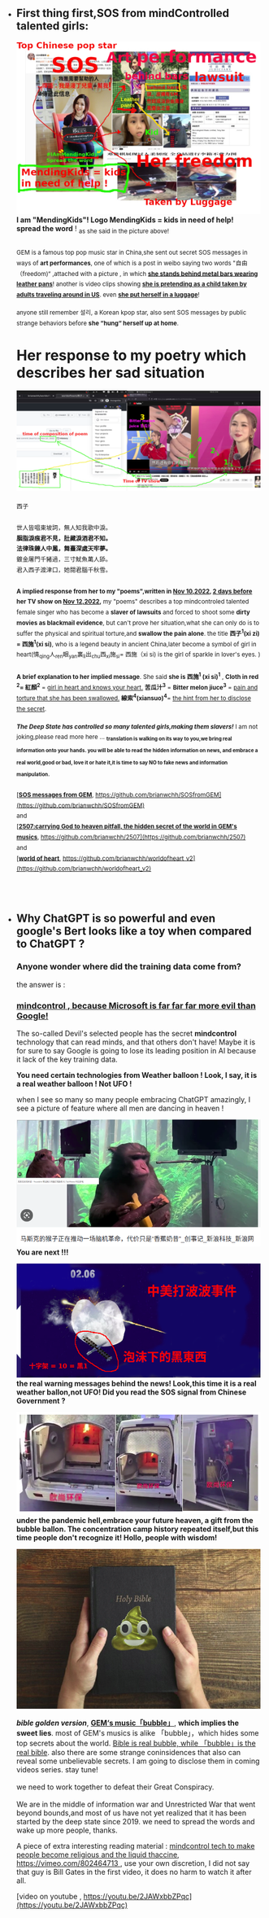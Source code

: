 - ## First thing first,SOS from mindControlled talented girls:   

    ![alt text](./images/SOSfromGEM.jpg)   
    **I am "MendingKids"! Logo MendingKids = kids in need of help!</br>spread the word** ! <sub>as she said in the picture above! </br> </br>GEM is a famous top pop music star in China,she sent out secret SOS messages in ways of **art performances**, one of which is a post in weibo saying two words "自由（freedom)“ ,attached with a picture , in which **<u>she stands behind metal bars wearing leather pans**</u>! another is video clips showing **<u>she is pretending as a child taken by adults traveling around in US</u>**. even **<u>she put herself in a luggage**</u>! </sub> 
    
    <sub>anyone still remember 설리, a Korean kpop star, also sent SOS messages by public strange behaviors before **she “hung“ herself up at home**. </sub>


    # Her response to my poetry which describes her sad situation

    ![alt text](./images/xisiSinger.png)   

    <sub> 西子&nbsp; &nbsp;</br></br>世人皆唱東坡詞，無人知我歌中淚。</br>**胭脂淚痕君不見，肚藏淚酒君不知。</br>法律珠鍊人中鳳，舞臺深處天牢夢。**</br>鍍金屠門千豬過，三寸魷魚萬人舔。</br>君入西子渡津口，她閱君腦千秋雪。</br></br>**<span>A implied response from her to my "poems",written in <u>Nov 10,2022</u>, <u>2 days before</u> her TV show on <u>Nov 12,2022</u>,<span>** my "poems" describes a top mindcontroled talented female singer who has become a **slaver of lawsuits** and forced to shoot some **dirty movies as blackmail evidence**, but can't prove her situation,what she can only do is to suffer the physical and spiritual torture,and **swallow the pain alone**. the title **西子<sup>**1**</sup>(xi zi) = 西施<sup>**1**</sup>(xi si)**, who is a legend beauty in ancient China,later become a symbol of girl in heart(情<sub>qing</sub>人<sub>ren</sub>眼<sub>yan</sub>裏<sub>li</sub>出<sub>chu</sub>西<sub>xi</sub>施<sub>si</sub>= 西施（xi si) is the girl of sparkle in lover's eyes. ) </br></br> **A brief explanation to her implied message**. She said **she is  西施<sup>**1**</sup> (xi si)<sup>**1**</sup>** , **<span>Cloth in red <sup>**2**</sup>= 紅顏<sup>**2**</sup></span>** = <u>girl in heart and knows your heart.</u> **苦瓜汁**<sup>**3**</sup> = **Bitter melon jiuce**<sup>**3**</sup>  = <u>pain and torture that she has been swallowed.</u> **<span>線索</span>**<sup>**4**</sup>**(xiansuo)**<sup>**4**</sup>= <u>the hint from her to disclose the secret</u>.  </sub>


    <sub>***The Deep State has controlled so many talented girls,making them slavers!*** I am not joking,please read more here ... **<sub> translation is walking on its way to you,we bring real information onto your hands. you will be able to read the hidden information on news, and embrace a real world,good or bad, love it or hate it,it is time to say NO to fake news and information manipulation. </sub>** </br></br>[**<u>SOS messages from GEM</u>**, https://github.com/brianwchh/SOSfromGEM](https://github.com/brianwchh/SOSfromGEM) </br> and </br> [**<u>2507:carrying God to heaven pitfall, the hidden secret of the world in GEM's musics</u>**, https://github.com/brianwchh/2507](https://github.com/brianwchh/2507)</br>and</br>[**<u>world of heart</u>**, https://github.com/brianwchh/worldofheart_v2](https://github.com/brianwchh/worldofheart_v2)</sub>


    </br>
    </br>
    

    


- ## Why ChatGPT is so powerful and even google's Bert looks like a toy when compared to ChatGPT ? 

    ### **Anyone wonder where did the training data come from?** 
    the answer is : 

    ### <u>**mindcontrol** , because Microsoft is far far far more evil than Google! </u>

    The so-called Devil's selected people has the secret **mindcontrol** technology that can read minds, and that others don't have! Maybe it is for sure to say Google is going to lose its leading position in AI because it lack of the key training data.  

    **<span>You need certain technologies from Weather balloon ! Look, I say, it is a real weather balloon ! Not UFO !</span>**

    when I see so many so many people embracing ChatGPT amazingly, I see a picture of feature where all men are dancing in heaven ! 

    ![alt text](./images/SuckTheBananaJuiceMonkeys.png)
    **You are next !!!** 

    ![alt text](./images/ItIsRealBallonNotUFO.png)
    **the real warning messages behind the news! Look,this time it is a real weather ballon,not UFO! Did you read the SOS signal from Chinese Government ?**  

    ![alt text](./images/hell.png)
    **<span>under the pandemic hell,embrace your future heaven, a gift from the bubble ballon. The concentration camp history repeated itself,but this time people don't recognize it! Hollo, people with wisdom!<span>** 

    ![alt text](./images/bubble.png)  

    <span> ***bible golden version***, [**<span>GEM‘s music「bubble」</span>**](https://youtu.be/GHXr4bBxHCo), **<span>which implies the sweet lies</span>**. most of GEM's musics is alike 「bubble」，which hides some top secrets about the world. <u>Bible is real bubble, while 「bubble」is the real bible</u>. also there are some strange coninsidences that also can reveal some unbelievable secrets. I am going to disclose them in coming videos series. stay tune! </br></br> we need to work together to defeat their Great Conspiracy. </br></br>We are in the middle of information war and Unrestricted War that went beyond bounds,and most of us have not yet realized that it has been started by the deep state since 2019. we need to spread the words and wake up more people, thanks.</span>

    A piece of extra interesting reading material : [mindcontrol tech to make people become religious and the liquid thaccine, https://vimeo.com/802464713 ](https://vimeo.com/802464713), use your own discretion, I did not say that guy is Bill Gates in the first video, it does no harm to watch it after all. 


    [video on youtube , https://youtu.be/2JAWxbbZPqc](https://youtu.be/2JAWxbbZPqc)

    </br>
    </br>
    </br>
    </br>
    </br>
    </br>
    </br>
    </br>    